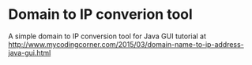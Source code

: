 # Domain to IP converion tool

A simple domain to IP conversion tool for Java GUI tutorial at http://www.mycodingcorner.com/2015/03/domain-name-to-ip-address-java-gui.html 
